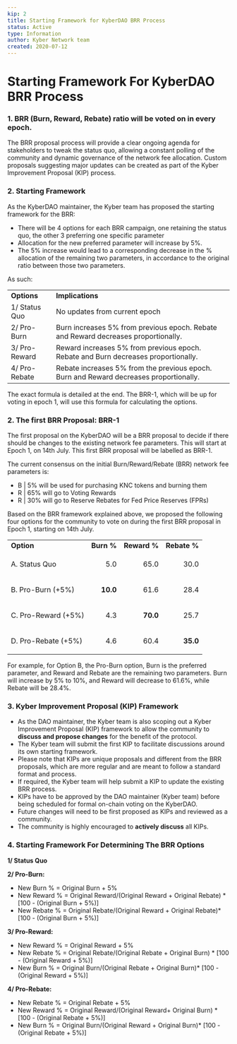 ```yaml
---
kip: 2
title: Starting Framework for KyberDAO BRR Process
status: Active
type: Information
author: Kyber Network team
created: 2020-07-12
---
```


# Starting Framework For KyberDAO BRR Process

### 1. BRR (Burn, Reward, Rebate) ratio will be voted on in every epoch. 

The BRR proposal process will provide a clear ongoing agenda for stakeholders to tweak the status quo, allowing a constant polling of the community and dynamic governance of the network fee allocation. Custom proposals suggesting major updates can be created as part of the Kyber Improvement Proposal (KIP) process. 


### 2. Starting Framework

As the KyberDAO maintainer, the Kyber team has proposed the starting framework for the BRR:

*   There will be 4 options for each BRR campaign, one retaining the status quo, the other 3 preferring one specific parameter
*   Allocation for the new preferred parameter will increase by 5%. 
*   The 5% increase would lead to a corresponding decrease in the % allocation of the remaining two parameters, in accordance to the original ratio between those two parameters.

As such:


<table>
  <tr>
   <td><strong>Options</strong>
   </td>
   <td><strong>Implications</strong>
   </td>
  </tr>
  <tr>
   <td>1/ Status Quo
   </td>
   <td>No updates from current epoch 
   </td>
  </tr>
  <tr>
   <td>2/ Pro-Burn
   </td>
   <td>Burn increases 5% from previous epoch. Rebate and Reward decreases proportionally.
   </td>
  </tr>
  <tr>
   <td>3/ Pro-Reward
   </td>
   <td>Reward increases 5% from previous epoch. Rebate and Burn decreases proportionally.
   </td>
  </tr>
  <tr>
   <td>4/ Pro-Rebate
   </td>
   <td>Rebate increases 5% from the previous epoch. Burn and Reward decreases proportionally.
   </td>
  </tr>
</table>


The exact formula is detailed at the end. The BRR-1, which will be up for voting in epoch 1, will use this formula for calculating the options. 


### 2. The first BRR Proposal: BRR-1

The first proposal on the KyberDAO will be a BRR proposal to decide if there should be changes to the existing network fee parameters. This will start at Epoch 1, on 14th July.  This first BRR proposal will be labelled as BRR-1. 

The current consensus on the initial Burn/Reward/Rebate (BRR) network fee parameters is:



*   B | 5% will be used for purchasing KNC tokens and burning them
*   R | 65% will go to Voting Rewards
*   R | 30% will go to Reserve Rebates for Fed Price Reserves (FPRs)

Based on the BRR framework explained above, we proposed the following four options for the community to vote on during the first BRR proposal in Epoch 1, starting on 14th July. 


<table>
  <tr>
   <td><strong>Option</strong>
   </td>
   <td><strong>Burn %</strong>
   </td>
   <td><strong>Reward %</strong>
   </td>
   <td><strong>Rebate %</strong>
   </td>
  </tr>
  <tr>
   <td>A. Status Quo
   </td>
   <td><p style="text-align: right">
5.0</p>

   </td>
   <td><p style="text-align: right">
65.0</p>

   </td>
   <td><p style="text-align: right">
30.0</p>

   </td>
  </tr>
  <tr>
   <td>B. Pro-Burn (+5%)
   </td>
   <td><p style="text-align: right">
<strong>10.0</strong></p>

   </td>
   <td><p style="text-align: right">
61.6</p>

   </td>
   <td><p style="text-align: right">
28.4</p>

   </td>
  </tr>
  <tr>
   <td>C. Pro-Reward (+5%)
   </td>
   <td><p style="text-align: right">
4.3</p>

   </td>
   <td><p style="text-align: right">
<strong>70.0</strong></p>

   </td>
   <td><p style="text-align: right">
25.7</p>

   </td>
  </tr>
  <tr>
   <td>D. Pro-Rebate (+5%)
   </td>
   <td><p style="text-align: right">
4.6</p>

   </td>
   <td><p style="text-align: right">
60.4</p>

   </td>
   <td><p style="text-align: right">
<strong>35.0</strong></p>

   </td>
  </tr>
</table>


For example, for Option B, the Pro-Burn option, Burn is the preferred parameter, and Reward and Rebate are the remaining two parameters. Burn will increase by 5% to 10%, and Reward will decrease to 61.6%, while Rebate will be 28.4%. 


### 3. Kyber Improvement Proposal (KIP) Framework



*   As the DAO maintainer, the Kyber team is also scoping out a Kyber Improvement Proposal (KIP) framework to allow the community to **discuss and propose changes** for the benefit of the protocol. 
*   The Kyber team will submit the first KIP to facilitate discussions around its own starting framework.
*   Please note that KIPs are unique proposals and different from the BRR proposals, which are more regular and are meant to follow a standard format and process.
*   If required, the Kyber team will help submit a KIP to update the existing BRR process.
*   KIPs have to be approved by the DAO maintainer (Kyber team) before being scheduled for formal on-chain voting on the KyberDAO.
*   Future changes will need to be first proposed as KIPs and reviewed as a community. 
*   The community is highly encouraged to **actively discuss** all KIPs.


### 4. Starting Framework For Determining The BRR Options

**1/ Status Quo**

**2/ Pro-Burn:**



*   New Burn % = Original Burn + 5%
*   New Reward % = Original Reward/(Original Reward + Original Rebate) * [100 - (Original Burn + 5%)]
*   New Rebate % = Original Rebate/(Original Reward + Original Rebate)* [100 - (Original Burn + 5%)]  

**3/ Pro-Reward:**



*   New Reward % = Original Reward + 5%
*   New Rebate % = Original Rebate/(Original Rebate + Original Burn) * [100 - (Original Reward + 5%)]
*   New Burn % = Original Burn/(Original Rebate + Original Burn)* [100 - (Original Reward + 5%)]

**4/ Pro-Rebate:**



*   New Rebate % = Original Rebate + 5%
*   New Reward % = Original Reward/(Original Reward+ Original Burn) * [100 - (Original Rebate + 5%)]
*   New Burn % = Original Burn/(Original Reward + Original Burn)* [100 - (Original Rebate + 5%)]

